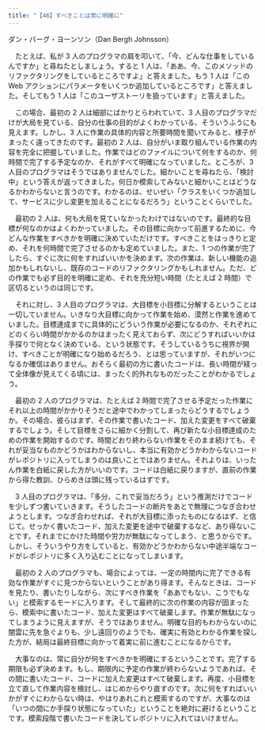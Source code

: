 ```yaml
---
title: "【46】すべきことは常に明確に"
---
```



ダン・バーグ・ヨーンソン（Dan Bergh Johnsson）


　たとえば、私が 3 人のプログラマの肩を叩いて、「今、どんな仕事をしているんですか」と尋ねたとしましょう。すると 1 人は、「ああ、今、このメソッドのリファクタリングをしているところですよ」と答えました。もう 1 人は「この Web アクションにパラメータをいくつか追加しているところです」と答えました。そしてもう 1 人は「このユーザストーリを扱っています」と答えました。

　この場合、最初の 2 人は細部にばかりとらわれていて、3 人目のプログラマだけが大局を見ている、自分の仕事の目的がよくわかっている、そういうふうにも見えます。しかし、3 人に作業の具体的内容と所要時間を聞いてみると、様子がまったく違ってきたのです。最初の 2 人は、自分がいま取り組んでいる作業の内容を完全に把握していました。作業ではどのファイルについて何をするのか、何時間で完了する予定なのか、それがすべて明確になっていました。ところが、3 人目のプログラマはそうではありませんでした。細かいことを尋ねたら、「検討中」という答えが返ってきました。何日か模索してみないと細かいことはどうなるかわからないと言うのです。わかるのは、せいぜい「クラスをいくつか追加して、サービスに少し変更を加えることになるだろう」ということくらいでした。

　最初の 2 人は、何も大局を見ていなかったわけではないのです。最終的な目標が何なのかはよくわかっていました。その目標に向かって前進するために、今どんな作業をすべきかを明確に決めていただけです。すべきことをはっきりと定め、それを何時間で完了させるのかも定めていました。また、1 つの作業が完了したら、すぐに次に何をすればいいかを決めます。次の作業は、新しい機能の追加かもしれないし、既存のコードのリファクタリングかもしれません。ただ、どの作業でも必ず目的を明確に定め、それを充分短い時間（たとえば 2 時間）で区切るというのは同じです。

　それに対し、3 人目のプログラマは、大目標を小目標に分解するということは一切していません。いきなり大目標に向かって作業を始め、漠然と作業を進めていました。目標達成までに具体的にどういう作業が必要になるのか、それぞれにどのくらい時間がかかるのかはまったく見えておらず、次にどうすればいいかは手探りで何となく決めている、という状態です。そうしているうちに視界が開け、すべきことが明確になり始めるだろう、とは思っていますが、それがいつになるか確信はありません。おそらく最初の方に書いたコードは、長い時間が経って全体像が見えてくる頃には、まったく的外れなものだったことがわかるでしょう。

　最初の 2 人のプログラマは、たとえば 2 時間で完了させる予定だった作業にそれ以上の時間がかかりそうだと途中でわかってしまったらどうするでしょうか。その場合、彼らはまず、その作業で書いたコード、加えた変更をすべて破棄するでしょう。そして目標をさらに細かく分割して、再び新たな小目標達成のための作業を開始するのです。時間どおり終わらない作業をそのまま続けても、それが妥当なものかどうかはわからないし、本当に有効かどうかわからないコードがレポジトリに入ってしまうのは良いことではありません。それよりは、いったん作業を白紙に戻した方がいいのです。コードは白紙に戻りますが、直前の作業から得た教訓、ひらめきは頭に残っているはずです。

　3 人目のプログラマは、「多分、これで妥当だろう」という推測だけでコードを少しずつ書いていきます。そうしたコードの断片をあとで無理につなぎ合わせようとします。つなぎ合わせれば、それが大目標に添ったものになるはず、と信じて。せっかく書いたコード、加えた変更を途中で破棄するなど、あり得ないことです。それまでにかけた時間や労力が無駄になってしまう、と思うからです。しかし、そういうやり方をしていると、有効かどうかわからない中途半端なコードがレポジトリに多く入り込むことになってしまいます。

　最初の 2 人のプログラマも、場合によっては、一定の時間内に完了できる有効な作業がすぐに見つからないということがあり得ます。そんなときは、コードを見たり、書いたりしながら、次にすべき作業を「ああでもない、こうでもない」と模索するモードに入ります。そして最終的に次の作業の内容が固まったら、模索中に書いたコード、加えた変更はすべて破棄します。作業が無駄になってしまうように見えますが、そうではありません。明確な目的もわからないのに闇雲に先を急ぐよりも、少し遠回りのようでも、確実に有効とわかる作業を探した方が、結局は最終目標に向かって着実に前に進むことになるからです。

　大事なのは、常に自分が何をすべきかを明確にするということです。完了する期限も必ず決めます。もし、期限内に予定の作業が終わらないようであれば、その間に書いたコード、コードに加えた変更はすべて破棄します。再度、小目標を立て直して作業内容を検討し、はじめからやり直すのです。次に何をすればいいかがすぐにわからない時は、やはりあれこれと模索するのですが、大事なのは「いつの間にか手探り状態になっていた」ということを絶対に避けるということです。模索段階で書いたコードを決してレポジトリに入れてはいけません。
